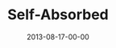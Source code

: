 ---
layout: message
category: message
series: "God Is ____"
title: "Self-Absorbed"
date: 2013-08-17-00-00
message_id: 807
audio: "http://s3.amazonaws.com/crossroads-media/message/audio/god_is_06.mp3"
audio-duration: "42:36"
program: "http://s3.amazonaws.com/crossroads-media/documents/08_17-18_13Program_LO.pdf"
description: "Brian Tome talks about how God is self-absorbed."
video: "http://s3.amazonaws.com/crossroads-media/message/video/god_is_06.mp4"
video-duration: "42:42"
video-image: "http://s3.amazonaws.com/crossroads-media/images/god-is-06-still.jpg"
explicit: false
---